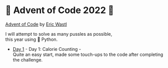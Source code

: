 # :christmas_tree: Advent of Code 2022 :christmas_tree:
[Advent of Code](https://adventofcode.com/2022) by [Eric Wastl](http://was.tl)

I will attempt to solve as many pussles as possible,  
this year using :snake: Python.

- [Day 1](./day01) - Day 1: Calorie Counting -  
Quite an easy start, made some touch-ups to the code after completing the challenge.